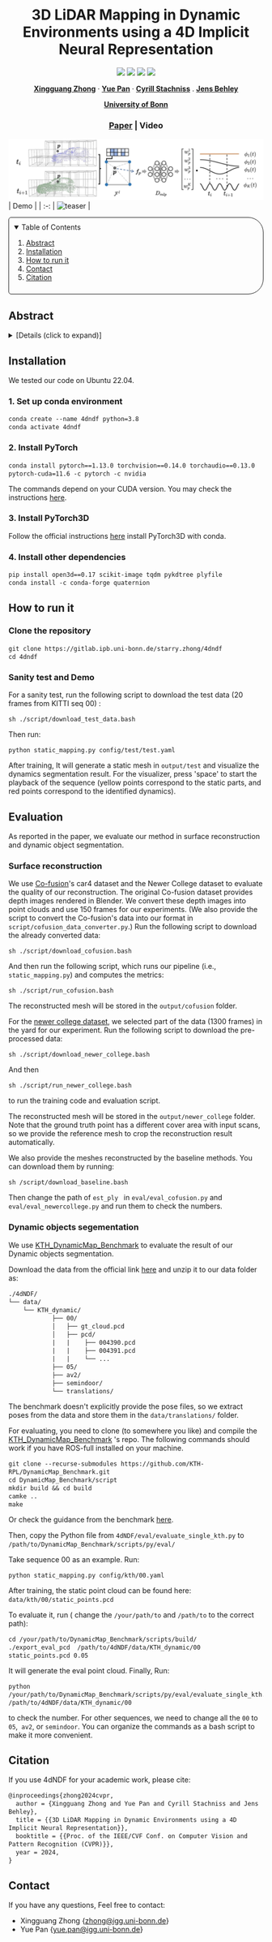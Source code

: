 <p align="center">
  <h1 align="center">3D LiDAR Mapping in Dynamic Environments using a 4D Implicit Neural Representation</h1>

  <p align="center">
    <a href="https://github.com/PRBonn/4dNDF"><img src="https://img.shields.io/badge/python-3670A0?style=flat-square&logo=python&logoColor=ffdd54" /></a>
    <a href="https://github.com/PRBonn/4dNDF"><img src="https://img.shields.io/badge/Linux-FCC624?logo=linux&logoColor=black" /></a>
    <a href="https://www.ipb.uni-bonn.de/wp-content/papercite-data/pdf/zhong2024cvpr.pdf"><img src="https://img.shields.io/badge/Paper-pdf-<COLOR>.svg?style=flat-square" /></a>
    <a href="https://lbesson.mit-license.org/"><img src="https://github.com/PRBonn/4dNDF/blob/main/LICENSE" /></a>
  </p>


  <p align="center">
    <a href="https://www.ipb.uni-bonn.de/people/xingguang-zhong/index.html"><strong>Xingguang Zhong</strong></a>
    ·
    <a href="https://www.ipb.uni-bonn.de/people/yue-pan/index.html"><strong>Yue Pan</strong></a>
    ·
    <a href="https://www.ipb.uni-bonn.de/people/cyrill-stachniss/"><strong>Cyrill Stachniss</strong></a>
    .
    <a href="https://www.ipb.uni-bonn.de/people/jens-behley/"><strong>Jens Behley</strong></a>
  </p>
  <p align="center"><a href="https://www.ipb.uni-bonn.de"><strong>University of Bonn</strong></a>
  <h3 align="center"><a href="https://arxiv.org/pdf/2401.09101v1.pdf">Paper</a> | Video</a></h3>
  <div align="center"></div>
</p>


![teaser](media/overview.jpg)
| Demo |
| :-: |
![teaser](media/4dndf.gif) |

<!-- TABLE OF CONTENTS -->
<details open="open" style='padding: 10px; border-radius:5px 30px 30px 5px; border-style: solid; border-width: 1px;'>
  <summary>Table of Contents</summary>
  <ol>
    <li>
      <a href="#abstract">Abstract</a>
    </li>
    <li>
      <a href="#installation">Installation</a>
    </li>
    <li>
      <a href="#run">How to run it</a>
    </li>
    <li>
      <a href="#contact">Contact</a>
    </li>
    <li>
      <a href="#citation">Citation</a>
    </li>
  </ol>
</details>


## Abstract

<details>
  <summary>[Details (click to expand)]</summary>
Building accurate maps is a key building block to enable reliable localization, planning, and navigation of autonomous vehicles. We propose a novel approach for building accurate maps of dynamic environments utilizing a sequence of LiDAR scans. To this end, we propose encoding the 4D scene into a novel spatio-temporal implicit neural map representation by fitting a time-dependent truncated signed distance function to each point. Using our representation, we extract the static map by filtering the dynamic parts. Our neural representation is based on sparse feature grids, a globally shared decoder, and time-dependent basis functions, which we jointly optimize in an unsupervised fashion. To learn this representation from a sequence of LiDAR scans, we design a simple yet efficient loss function to supervise the map optimization in a piecewise way. We evaluate our approach on various scenes containing moving objects in terms of the reconstruction quality of static maps and the segmentation of dynamic point clouds. The experimental results demonstrate that our method is capable of removing the dynamic part of the input point clouds while reconstructing accurate and complete 3D maps, outperforming several state-of-the-art methods.
</details>

## Installation

We tested our code on Ubuntu 22.04.

### 1. Set up conda environment

```
conda create --name 4dndf python=3.8
conda activate 4dndf
```

### 2. Install PyTorch

```
conda install pytorch==1.13.0 torchvision==0.14.0 torchaudio==0.13.0 pytorch-cuda=11.6 -c pytorch -c nvidia
```

The commands depend on your CUDA version. You may check the instructions [here](https://pytorch.org/get-started/previous-versions/).

### 3. Install PyTorch3D

Follow the official instructions [here](https://github.com/facebookresearch/pytorch3d/blob/main/INSTALL.md) install PyTorch3D with conda.

### 4. Install other dependencies

```
pip install open3d==0.17 scikit-image tqdm pykdtree plyfile
conda install -c conda-forge quaternion
```

## How to run it

### Clone the repository
```
git clone https://gitlab.ipb.uni-bonn.de/starry.zhong/4dndf
cd 4dndf
```

### Sanity test and Demo

For a sanity test, run the following script to download the test data  (20 frames from KITTI seq 00) :
```
sh ./script/download_test_data.bash
```

Then run:
```
python static_mapping.py config/test/test.yaml
```
After training, It will generate a static mesh in `output/test` and visualize the dynamics segmentation result. For the visualizer, press 'space' to start the playback of the sequence (yellow points correspond to the static parts, and red points correspond to the identified dynamics).

## Evaluation
As reported in the paper, we evaluate our method in surface reconstruction and dynamic object segmentation.

### Surface reconstruction

We use [Co-fusion](https://github.com/martinruenz/co-fusion)'s car4 dataset and the Newer College dataset to evaluate the quality of our reconstruction. 
The original Co-fusion dataset provides depth images rendered in Blender. We convert these depth images into point clouds and use 150 frames for our experiments. (We also provide the script to convert the Co-fusion's data into our format in `script/cofusion_data_converter.py`.) Run the following script to download the already converted data: 

```
sh ./script/download_cofusion.bash
```

And then run the following script, which runs our pipeline (i.e., `static_mapping.py`) and computes the metrics:
```
sh ./script/run_cofusion.bash
```

The reconstructed mesh will be stored in the `output/cofusion` folder.

For the [newer college dataset](https://ori-drs.github.io/newer-college-dataset/),  we selected part of the data (1300 frames) in the yard for our experiment.
Run the following script to download the pre-processed data:

```
sh ./script/download_newer_college.bash
```

And then 
```
sh ./script/run_newer_college.bash
```
to run the training code and evaluation script.

The reconstructed mesh will be stored in the `output/newer_college` folder. Note that the ground truth point has a different cover area with input scans, so we provide the reference mesh to crop the reconstruction result automatically.

We also provide the meshes reconstructed by the baseline methods. You can download them by running:

```
sh /script/download_baseline.bash
```

Then change the path of `est_ply ` in `eval/eval_cofusion.py` and `eval/eval_newercollege.py` and run them to check the numbers.

### Dynamic objects segementation

We use [KTH_DynamicMap_Benchmark](https://github.com/KTH-RPL/DynamicMap_Benchmark) to evaluate the result of our Dynamic objects segmentation.

Download the data from the official link [here](https://zenodo.org/records/8160051) and unzip it to our data folder as:

```
./4dNDF/
└── data/
    └── KTH_dynamic/
            ├── 00/
            │   ├── gt_cloud.pcd
            │   ├── pcd/
            |   |    ├── 004390.pcd
            |   |    ├── 004391.pcd
            |   |    └── ...
            ├── 05/ 
            ├── av2/
            ├── semindoor/
            └── translations/
```

The benchmark doesn't explicitly provide the pose files, so we extract poses from the data and store them in the `data/translations/` folder.

For evaluating, you need to clone (to somewhere you like) and compile the [KTH_DynamicMap_Benchmark](https://github.com/KTH-RPL/DynamicMap_Benchmark) 's repo. The following commands should work if you have ROS-full installed on your machine.

```
git clone --recurse-submodules https://github.com/KTH-RPL/DynamicMap_Benchmark.git
cd DynamicMap_Benchmark/script
mkdir build && cd build
camke ..
make
```

Or check the guidance from the benchmark [here](https://github.com/KTH-RPL/DynamicMap_Benchmark/tree/master/methods).

Then, copy the Python file from `4dNDF/eval/evaluate_single_kth.py` to `/path/to/DynamicMap_Benchmark/scripts/py/eval/`

Take sequence 00 as an example. Run:

```
python static_mapping.py config/kth/00.yaml
```

After training, the static point cloud can be found here: `data/kth/00/static_points.pcd`

To evaluate it, run ( change the `/your/path/to` and `/path/to` to the correct path):

```
cd /your/path/to/DynamicMap_Benchmark/scripts/build/
./export_eval_pcd  /path/to/4dNDF/data/KTH_dynamic/00 static_points.pcd 0.05
```
It will generate the eval point cloud. Finally, Run:

```
python /your/path/to/DynamicMap_Benchmark/scripts/py/eval/evaluate_single_kth.py /path/to/4dNDF/data/KTH_dynamic/00
```
to check the number. For other sequences, we need to change all the `00` to `05`,` av2`, or `semindoor`. You can organize the commands as a bash script to make it more convenient.



## Citation
If you use 4dNDF for your academic work, please cite:
```
@inproceedings{zhong2024cvpr,
  author = {Xingguang Zhong and Yue Pan and Cyrill Stachniss and Jens Behley},
  title = {{3D LiDAR Mapping in Dynamic Environments using a 4D Implicit Neural Representation}},
  booktitle = {{Proc. of the IEEE/CVF Conf. on Computer Vision and Pattern Recognition (CVPR)}},
  year = 2024,
}
```

## Contact
If you have any questions, Feel free to contact:

- Xingguang Zhong {[zhong@igg.uni-bonn.de]()}
- Yue Pan {[yue.pan@igg.uni-bonn.de]()}
